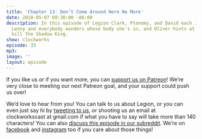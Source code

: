 ```yaml
---
title: 'Chapter 13: Don’t Come Around Here No More'
date: 2018-05-07 09:30:00 -06:00
description: In this episode of Legion Clark, Ptonomy, and David each interrogate
  Lenny and everybody wonders whose body she's in, and Oliver hints at his plans to
  kill the Shadow King.
show: clockworks
episode: 33
mp3: 
image: ''
layout: episode
---
```


If you like us or if you want more, you can [support us on Patreon](https://www.patreon.com/clockworkscast)! We’re very close to meeting our next Patreon goal, and your support could push us over!

We’d love to hear from you! You can talk to us about Legion, or you can even just say hi by [tweeting to us](http://www.twitter.com/clockworkscast), or shooting us an email at clockworkscast at gmail.com if what you have to say will take more than 140 characters! You can also [discuss this episode in our subreddit](https://www.reddit.com/r/Goodstuff_fm/). We’re on [facebook](http://facebook.com/clockworkscast) and [instagram](https://www.instagram.com/clockworkscast) too if you care about those things!
